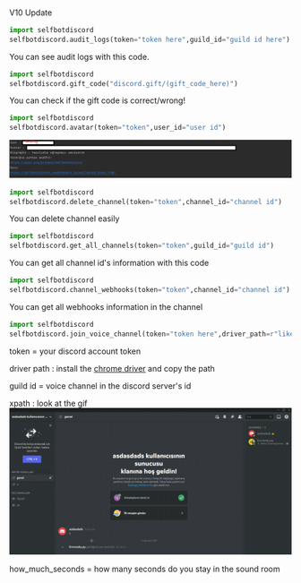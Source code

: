 ###
V10 Update
```python
import selfbotdiscord
selfbotdiscord.audit_logs(token="token here",guild_id="guild id here")
```
You can see audit logs with this code.

```python
import selfbotdiscord
selfbotdiscord.gift_code("discord.gift/(gift_code_here)")
```
You can check if the gift code is correct/wrong!

```python
import selfbotdiscord
selfbotdiscord.avatar(token="token",user_id="user id")
```
![avatar](avatar.png)

```python
import selfbotdiscord
selfbotdiscord.delete_channel(token="token",channel_id="channel id")
```
You can delete channel easily
```python
import selfbotdiscord
selfbotdiscord.get_all_channels(token="token",guild_id="guild id")
```
You can get all channel id's information with this code

```python
import selfbotdiscord
selfbotdiscord.channel_webhooks(token="token",channel_id="channel id")
```
You can get all webhooks information in the channel

```python
import selfbotdiscord
selfbotdiscord.join_voice_channel(token="token here",driver_path=r"like C:\Users\user\Desktop\chromedriver.exe",guild_id="guild id",xpath="xpath",how_much_second="like 60")
```

token = your discord  account token 

driver path : install the [chrome driver](https://chromedriver.chromium.org/downloads) and copy the path

guild id = voice channel in the discord server's id

xpath : look at the gif
![xpath](xpath.gif)

how_much_seconds = how many seconds do you stay in the sound room

